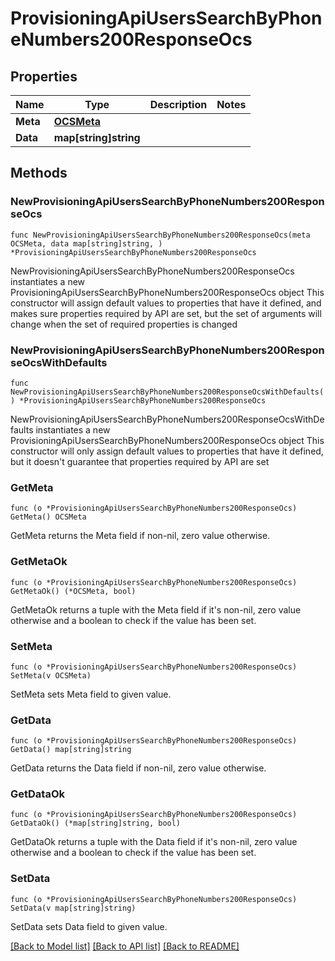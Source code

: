 # ProvisioningApiUsersSearchByPhoneNumbers200ResponseOcs

## Properties

Name | Type | Description | Notes
------------ | ------------- | ------------- | -------------
**Meta** | [**OCSMeta**](OCSMeta.md) |  | 
**Data** | **map[string]string** |  | 

## Methods

### NewProvisioningApiUsersSearchByPhoneNumbers200ResponseOcs

`func NewProvisioningApiUsersSearchByPhoneNumbers200ResponseOcs(meta OCSMeta, data map[string]string, ) *ProvisioningApiUsersSearchByPhoneNumbers200ResponseOcs`

NewProvisioningApiUsersSearchByPhoneNumbers200ResponseOcs instantiates a new ProvisioningApiUsersSearchByPhoneNumbers200ResponseOcs object
This constructor will assign default values to properties that have it defined,
and makes sure properties required by API are set, but the set of arguments
will change when the set of required properties is changed

### NewProvisioningApiUsersSearchByPhoneNumbers200ResponseOcsWithDefaults

`func NewProvisioningApiUsersSearchByPhoneNumbers200ResponseOcsWithDefaults() *ProvisioningApiUsersSearchByPhoneNumbers200ResponseOcs`

NewProvisioningApiUsersSearchByPhoneNumbers200ResponseOcsWithDefaults instantiates a new ProvisioningApiUsersSearchByPhoneNumbers200ResponseOcs object
This constructor will only assign default values to properties that have it defined,
but it doesn't guarantee that properties required by API are set

### GetMeta

`func (o *ProvisioningApiUsersSearchByPhoneNumbers200ResponseOcs) GetMeta() OCSMeta`

GetMeta returns the Meta field if non-nil, zero value otherwise.

### GetMetaOk

`func (o *ProvisioningApiUsersSearchByPhoneNumbers200ResponseOcs) GetMetaOk() (*OCSMeta, bool)`

GetMetaOk returns a tuple with the Meta field if it's non-nil, zero value otherwise
and a boolean to check if the value has been set.

### SetMeta

`func (o *ProvisioningApiUsersSearchByPhoneNumbers200ResponseOcs) SetMeta(v OCSMeta)`

SetMeta sets Meta field to given value.


### GetData

`func (o *ProvisioningApiUsersSearchByPhoneNumbers200ResponseOcs) GetData() map[string]string`

GetData returns the Data field if non-nil, zero value otherwise.

### GetDataOk

`func (o *ProvisioningApiUsersSearchByPhoneNumbers200ResponseOcs) GetDataOk() (*map[string]string, bool)`

GetDataOk returns a tuple with the Data field if it's non-nil, zero value otherwise
and a boolean to check if the value has been set.

### SetData

`func (o *ProvisioningApiUsersSearchByPhoneNumbers200ResponseOcs) SetData(v map[string]string)`

SetData sets Data field to given value.



[[Back to Model list]](../README.md#documentation-for-models) [[Back to API list]](../README.md#documentation-for-api-endpoints) [[Back to README]](../README.md)


